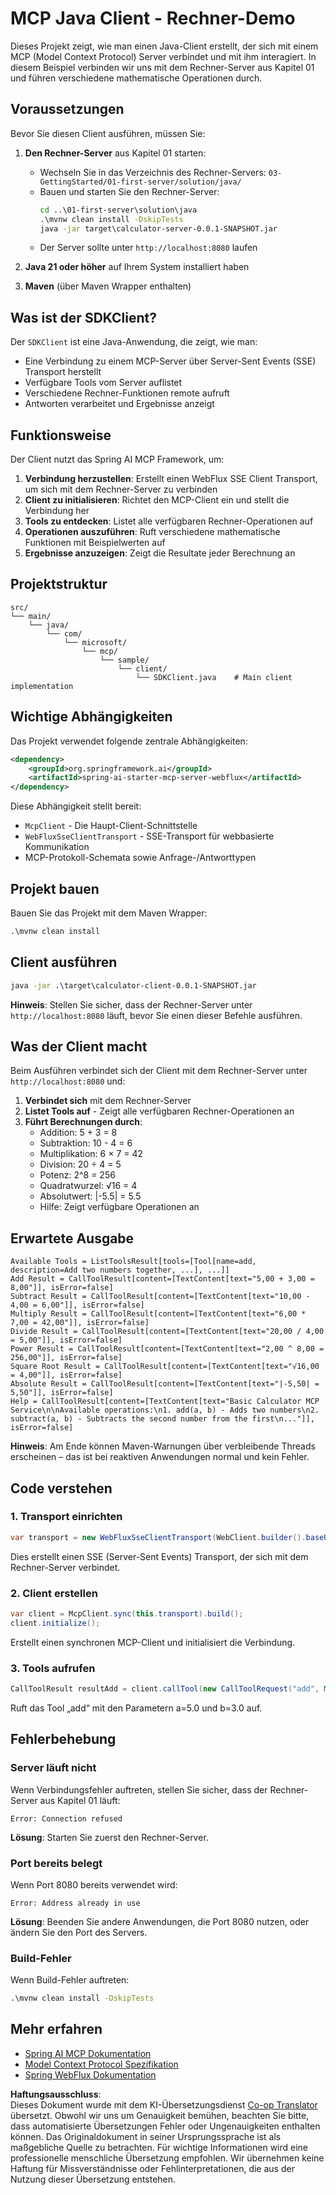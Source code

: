 <!--
CO_OP_TRANSLATOR_METADATA:
{
  "original_hash": "7074b9f4c8cd147c1c10f569d8508c82",
  "translation_date": "2025-07-13T18:30:19+00:00",
  "source_file": "03-GettingStarted/02-client/solution/java/README.md",
  "language_code": "de"
}
-->
# MCP Java Client - Rechner-Demo

Dieses Projekt zeigt, wie man einen Java-Client erstellt, der sich mit einem MCP (Model Context Protocol) Server verbindet und mit ihm interagiert. In diesem Beispiel verbinden wir uns mit dem Rechner-Server aus Kapitel 01 und führen verschiedene mathematische Operationen durch.

## Voraussetzungen

Bevor Sie diesen Client ausführen, müssen Sie:

1. **Den Rechner-Server** aus Kapitel 01 starten:
   - Wechseln Sie in das Verzeichnis des Rechner-Servers: `03-GettingStarted/01-first-server/solution/java/`
   - Bauen und starten Sie den Rechner-Server:
     ```cmd
     cd ..\01-first-server\solution\java
     .\mvnw clean install -DskipTests
     java -jar target\calculator-server-0.0.1-SNAPSHOT.jar
     ```
   - Der Server sollte unter `http://localhost:8080` laufen

2. **Java 21 oder höher** auf Ihrem System installiert haben
3. **Maven** (über Maven Wrapper enthalten)

## Was ist der SDKClient?

Der `SDKClient` ist eine Java-Anwendung, die zeigt, wie man:
- Eine Verbindung zu einem MCP-Server über Server-Sent Events (SSE) Transport herstellt
- Verfügbare Tools vom Server auflistet
- Verschiedene Rechner-Funktionen remote aufruft
- Antworten verarbeitet und Ergebnisse anzeigt

## Funktionsweise

Der Client nutzt das Spring AI MCP Framework, um:

1. **Verbindung herzustellen**: Erstellt einen WebFlux SSE Client Transport, um sich mit dem Rechner-Server zu verbinden
2. **Client zu initialisieren**: Richtet den MCP-Client ein und stellt die Verbindung her
3. **Tools zu entdecken**: Listet alle verfügbaren Rechner-Operationen auf
4. **Operationen auszuführen**: Ruft verschiedene mathematische Funktionen mit Beispielwerten auf
5. **Ergebnisse anzuzeigen**: Zeigt die Resultate jeder Berechnung an

## Projektstruktur

```
src/
└── main/
    └── java/
        └── com/
            └── microsoft/
                └── mcp/
                    └── sample/
                        └── client/
                            └── SDKClient.java    # Main client implementation
```

## Wichtige Abhängigkeiten

Das Projekt verwendet folgende zentrale Abhängigkeiten:

```xml
<dependency>
    <groupId>org.springframework.ai</groupId>
    <artifactId>spring-ai-starter-mcp-server-webflux</artifactId>
</dependency>
```

Diese Abhängigkeit stellt bereit:
- `McpClient` - Die Haupt-Client-Schnittstelle
- `WebFluxSseClientTransport` - SSE-Transport für webbasierte Kommunikation
- MCP-Protokoll-Schemata sowie Anfrage-/Antworttypen

## Projekt bauen

Bauen Sie das Projekt mit dem Maven Wrapper:

```cmd
.\mvnw clean install
```

## Client ausführen

```cmd
java -jar .\target\calculator-client-0.0.1-SNAPSHOT.jar
```

**Hinweis**: Stellen Sie sicher, dass der Rechner-Server unter `http://localhost:8080` läuft, bevor Sie einen dieser Befehle ausführen.

## Was der Client macht

Beim Ausführen verbindet sich der Client mit dem Rechner-Server unter `http://localhost:8080` und:

1. **Verbindet sich** mit dem Rechner-Server
2. **Listet Tools auf** - Zeigt alle verfügbaren Rechner-Operationen an
3. **Führt Berechnungen durch**:
   - Addition: 5 + 3 = 8
   - Subtraktion: 10 - 4 = 6
   - Multiplikation: 6 × 7 = 42
   - Division: 20 ÷ 4 = 5
   - Potenz: 2^8 = 256
   - Quadratwurzel: √16 = 4
   - Absolutwert: |-5.5| = 5.5
   - Hilfe: Zeigt verfügbare Operationen an

## Erwartete Ausgabe

```
Available Tools = ListToolsResult[tools=[Tool[name=add, description=Add two numbers together, ...], ...]]
Add Result = CallToolResult[content=[TextContent[text="5,00 + 3,00 = 8,00"]], isError=false]
Subtract Result = CallToolResult[content=[TextContent[text="10,00 - 4,00 = 6,00"]], isError=false]
Multiply Result = CallToolResult[content=[TextContent[text="6,00 * 7,00 = 42,00"]], isError=false]
Divide Result = CallToolResult[content=[TextContent[text="20,00 / 4,00 = 5,00"]], isError=false]
Power Result = CallToolResult[content=[TextContent[text="2,00 ^ 8,00 = 256,00"]], isError=false]
Square Root Result = CallToolResult[content=[TextContent[text="√16,00 = 4,00"]], isError=false]
Absolute Result = CallToolResult[content=[TextContent[text="|-5,50| = 5,50"]], isError=false]
Help = CallToolResult[content=[TextContent[text="Basic Calculator MCP Service\n\nAvailable operations:\n1. add(a, b) - Adds two numbers\n2. subtract(a, b) - Subtracts the second number from the first\n..."]], isError=false]
```

**Hinweis**: Am Ende können Maven-Warnungen über verbleibende Threads erscheinen – das ist bei reaktiven Anwendungen normal und kein Fehler.

## Code verstehen

### 1. Transport einrichten
```java
var transport = new WebFluxSseClientTransport(WebClient.builder().baseUrl("http://localhost:8080"));
```
Dies erstellt einen SSE (Server-Sent Events) Transport, der sich mit dem Rechner-Server verbindet.

### 2. Client erstellen
```java
var client = McpClient.sync(this.transport).build();
client.initialize();
```
Erstellt einen synchronen MCP-Client und initialisiert die Verbindung.

### 3. Tools aufrufen
```java
CallToolResult resultAdd = client.callTool(new CallToolRequest("add", Map.of("a", 5.0, "b", 3.0)));
```
Ruft das Tool „add“ mit den Parametern a=5.0 und b=3.0 auf.

## Fehlerbehebung

### Server läuft nicht
Wenn Verbindungsfehler auftreten, stellen Sie sicher, dass der Rechner-Server aus Kapitel 01 läuft:
```
Error: Connection refused
```
**Lösung**: Starten Sie zuerst den Rechner-Server.

### Port bereits belegt
Wenn Port 8080 bereits verwendet wird:
```
Error: Address already in use
```
**Lösung**: Beenden Sie andere Anwendungen, die Port 8080 nutzen, oder ändern Sie den Port des Servers.

### Build-Fehler
Wenn Build-Fehler auftreten:
```cmd
.\mvnw clean install -DskipTests
```

## Mehr erfahren

- [Spring AI MCP Dokumentation](https://docs.spring.io/spring-ai/reference/api/mcp/)
- [Model Context Protocol Spezifikation](https://modelcontextprotocol.io/)
- [Spring WebFlux Dokumentation](https://docs.spring.io/spring-framework/docs/current/reference/html/web-reactive.html)

**Haftungsausschluss**:  
Dieses Dokument wurde mit dem KI-Übersetzungsdienst [Co-op Translator](https://github.com/Azure/co-op-translator) übersetzt. Obwohl wir uns um Genauigkeit bemühen, beachten Sie bitte, dass automatisierte Übersetzungen Fehler oder Ungenauigkeiten enthalten können. Das Originaldokument in seiner Ursprungssprache ist als maßgebliche Quelle zu betrachten. Für wichtige Informationen wird eine professionelle menschliche Übersetzung empfohlen. Wir übernehmen keine Haftung für Missverständnisse oder Fehlinterpretationen, die aus der Nutzung dieser Übersetzung entstehen.